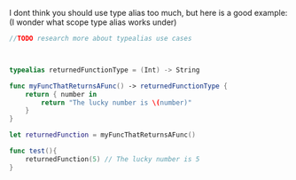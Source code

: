 I dont think you should use type alias too much, but here is a good example: (I wonder what scope type alias works under)

```swift
//TODO research more about typealias use cases



typealias returnedFunctionType = (Int) -> String

func myFuncThatReturnsAFunc() -> returnedFunctionType {
    return { number in
        return "The lucky number is \(number)"
    }
}

let returnedFunction = myFuncThatReturnsAFunc()

func test(){
    returnedFunction(5) // The lucky number is 5
}

```